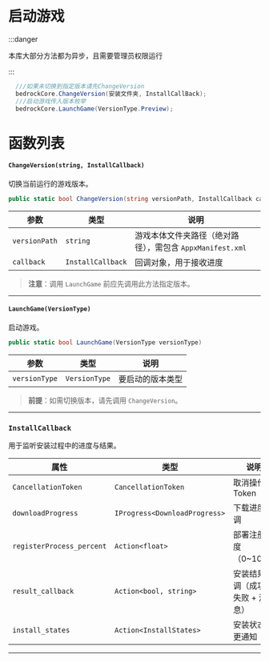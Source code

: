 # 启动游戏
:::danger

本库大部分方法都为异步，且需要管理员权限运行

:::
```csharp
  ///如果未切换到指定版本请先ChangeVersion
  bedrockCore.ChangeVersion(安装文件夹, InstallCallBack);
  ///启动游戏传入版本枚举
  bedrockCore.LaunchGame(VersionType.Preview);

```

# 函数列表

#### `ChangeVersion(string, InstallCallback)`
切换当前运行的游戏版本。

```csharp
public static bool ChangeVersion(string versionPath, InstallCallback callback)
```

| 参数 | 类型 | 说明 |
|------|------|------|
| `versionPath` | `string` | 游戏本体文件夹路径（绝对路径），需包含 `AppxManifest.xml` |
| `callback` | `InstallCallback` | 回调对象，用于接收进度 |

> **注意**：调用 `LaunchGame` 前应先调用此方法指定版本。

---

#### `LaunchGame(VersionType)`
启动游戏。

```csharp
public static bool LaunchGame(VersionType versionType)
```

| 参数 | 类型 | 说明 |
|------|------|------|
| `versionType` | `VersionType` | 要启动的版本类型 |

> **前提**：如需切换版本，请先调用 `ChangeVersion`。

---
### `InstallCallback`

用于监听安装过程中的进度与结果。

| 属性 | 类型 | 说明 |
|------|------|------|
| `CancellationToken` | `CancellationToken` | 取消操作的 Token |
| `downloadProgress` | `IProgress<DownloadProgress>` | 下载进度回调 |
| `registerProcess_percent` | `Action<float>` | 部署注册进度（0~100） |
| `result_callback` | `Action<bool, string>` | 安装结果回调（成功/失败 + 消息） |
| `install_states` | `Action<InstallStates>` | 安装状态变更通知 |

---